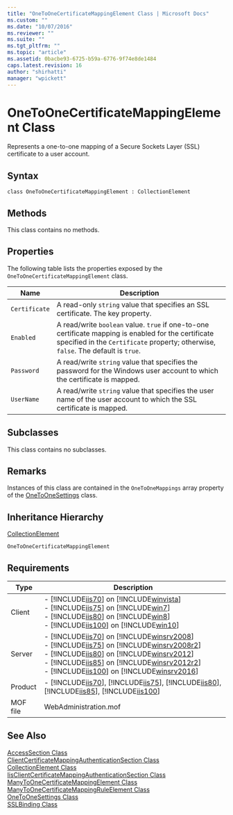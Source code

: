 ```yaml
---
title: "OneToOneCertificateMappingElement Class | Microsoft Docs"
ms.custom: ""
ms.date: "10/07/2016"
ms.reviewer: ""
ms.suite: ""
ms.tgt_pltfrm: ""
ms.topic: "article"
ms.assetid: 0bacbe93-6725-b59a-6776-9f74e8de1484
caps.latest.revision: 16
author: "shirhatti"
manager: "wpickett"
---
```

# OneToOneCertificateMappingElement Class
Represents a one-to-one mapping of a Secure Sockets Layer (SSL) certificate to a user account.  
  
## Syntax  
  
```vbs  
class OneToOneCertificateMappingElement : CollectionElement  
```  
  
## Methods  
 This class contains no methods.  
  
## Properties  
 The following table lists the properties exposed by the `OneToOneCertificateMappingElement` class.  
  
|Name|Description|  
|----------|-----------------|  
|`Certificate`|A read-only `string` value that specifies an SSL certificate. The key property.|  
|`Enabled`|A read/write `boolean` value. `true` if one-to-one certificate mapping is enabled for the certificate specified in the `Certificate` property; otherwise, `false`. The default is `true`.|  
|`Password`|A read/write `string` value that specifies the password for the Windows user account to which the certificate is mapped.|  
|`UserName`|A read/write `string` value that specifies the user name of the user account to which the SSL certificate is mapped.|  
  
## Subclasses  
 This class contains no subclasses.  
  
## Remarks  
 Instances of this class are contained in the `OneToOneMappings` array property of the [OneToOneSettings](../../reference/admin/onetoonesettings-class.md) class.  
  
## Inheritance Hierarchy  
 [CollectionElement](../../reference/admin/collectionelement-class.md)  
  
 `OneToOneCertificateMappingElement`  
  
## Requirements  
  
|Type|Description|  
|----------|-----------------|  
|Client|-   [!INCLUDE[iis70](../../reference/admin/includes/iis70-md.md)] on [!INCLUDE[winvista](../../reference/admin/includes/winvista-md.md)]<br />-   [!INCLUDE[iis75](../../reference/admin/includes/iis75-md.md)] on [!INCLUDE[win7](../../reference/admin/includes/win7-md.md)]<br />-   [!INCLUDE[iis80](../../reference/admin/includes/iis80-md.md)] on [!INCLUDE[win8](../../reference/admin/includes/win8-md.md)]<br />-   [!INCLUDE[iis100](../../reference/admin/includes/iis100-md.md)] on [!INCLUDE[win10](../../reference/admin/includes/win10-md.md)]|  
|Server|-   [!INCLUDE[iis70](../../reference/admin/includes/iis70-md.md)] on [!INCLUDE[winsrv2008](../../reference/admin/includes/winsrv2008-md.md)]<br />-   [!INCLUDE[iis75](../../reference/admin/includes/iis75-md.md)] on [!INCLUDE[winsrv2008r2](../../reference/admin/includes/winsrv2008r2-md.md)]<br />-   [!INCLUDE[iis80](../../reference/admin/includes/iis80-md.md)] on [!INCLUDE[winsrv2012](../../reference/admin/includes/winsrv2012-md.md)]<br />-   [!INCLUDE[iis85](../../reference/admin/includes/iis85-md.md)] on [!INCLUDE[winsrv2012r2](../../reference/admin/includes/winsrv2012r2-md.md)]<br />-   [!INCLUDE[iis100](../../reference/admin/includes/iis100-md.md)] on [!INCLUDE[winsrv2016](../../reference/admin/includes/winsrv2016-md.md)]|  
|Product|-   [!INCLUDE[iis70](../../reference/admin/includes/iis70-md.md)], [!INCLUDE[iis75](../../reference/admin/includes/iis75-md.md)], [!INCLUDE[iis80](../../reference/admin/includes/iis80-md.md)], [!INCLUDE[iis85](../../reference/admin/includes/iis85-md.md)], [!INCLUDE[iis100](../../reference/admin/includes/iis100-md.md)]|  
|MOF file|WebAdministration.mof|  
  
## See Also  
 [AccessSection Class](../../reference/admin/accesssection-class.md)   
 [ClientCertificateMappingAuthenticationSection Class](../../reference/admin/clientcertificatemappingauthenticationsection-class.md)   
 [CollectionElement Class](../../reference/admin/collectionelement-class.md)   
 [IisClientCertificateMappingAuthenticationSection Class](../../reference/admin/iisclientcertificatemappingauthenticationsection-class.md)   
 [ManyToOneCertificateMappingElement Class](../../reference/admin/manytoonecertificatemappingelement-class.md)   
 [ManyToOneCertificateMappingRuleElement Class](../../reference/admin/manytoonecertificatemappingruleelement-class.md)   
 [OneToOneSettings Class](../../reference/admin/onetoonesettings-class.md)   
 [SSLBinding Class](../../reference/admin/sslbinding-class.md)
